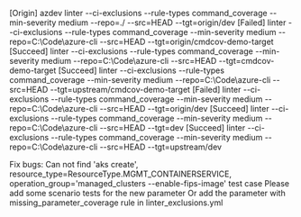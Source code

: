 [Origin] azdev linter --ci-exclusions --rule-types command_coverage --min-severity medium --repo=./ --src=HEAD --tgt=origin/dev
[Failed]       linter --ci-exclusions --rule-types command_coverage --min-severity medium --repo=C:\Code\azure-cli --src=HEAD --tgt=origin/cmdcov-demo-target
[Succeed]      linter --ci-exclusions --rule-types command_coverage --min-severity medium --repo=C:\Code\azure-cli --src=HEAD --tgt=cmdcov-demo-target
[Succeed]      linter --ci-exclusions --rule-types command_coverage --min-severity medium --repo=C:\Code\azure-cli --src=HEAD --tgt=upstream/cmdcov-demo-target
[Failed]       linter --ci-exclusions --rule-types command_coverage --min-severity medium --repo=C:\Code\azure-cli --src=HEAD --tgt=origin/dev
[Succeed]      linter --ci-exclusions --rule-types command_coverage --min-severity medium --repo=C:\Code\azure-cli --src=HEAD --tgt=dev
[Succeed]      linter --ci-exclusions --rule-types command_coverage --min-severity medium --repo=C:\Code\azure-cli --src=HEAD --tgt=upstream/dev

Fix bugs:
Can not find 'aks create', resource_type=ResourceType.MGMT_CONTAINERSERVICE, operation_group='managed_clusters --enable-fips-image' test case
Please add some scenario tests for the new parameter
Or add the parameter with missing_parameter_coverage rule in linter_exclusions.yml

